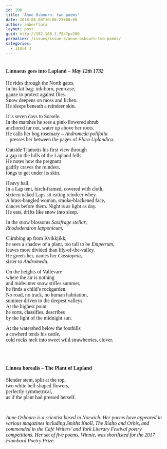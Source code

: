 ```yaml
---
id: 200
title: 'Anne Osbourn: two poems'
date: 2018-06-08T10:00:23+00:00
author: amberflora
layout: post
guid: http://192.168.1.79/?p=200
permalink: /issues/issue-3/anne-osbourn-two-poems/
categories:
  - Issue 3
---
```

# <span style="font-size: 12pt; font-family: georgia, palatino, serif;">Linnaeus goes into Lapland – <em>May 12th 1732</em></span>

<span style="font-size: 12pt; font-family: georgia, palatino, serif;">He rides through the North gates.</span>  
 <span style="font-size: 12pt; font-family: georgia, palatino, serif;">In his kit bag: ink-horn, pen-case,</span>  
 <span style="font-size: 12pt; font-family: georgia, palatino, serif;">gauze to protect against flies.</span>  
 <span style="font-size: 12pt; font-family: georgia, palatino, serif;">Snow deepens on moss and lichen.</span>  
 <span style="font-size: 12pt; font-family: georgia, palatino, serif;">He sleeps beneath a reindeer skin.</span>

<span style="font-size: 12pt; font-family: georgia, palatino, serif;">It is seven days to Sorsele.</span>  
 <span style="font-size: 12pt; font-family: georgia, palatino, serif;">In the marshes he sees a pink-flowered shrub</span>  
 <span style="font-size: 12pt; font-family: georgia, palatino, serif;">anchored far out, water up above her roots.</span>  
 <span style="font-size: 12pt; font-family: georgia, palatino, serif;">He calls her bog rosemary – <em>Andromeda polifolia</em></span>  
 <span style="font-size: 12pt; font-family: georgia, palatino, serif;">– presses her between the pages of <em>Flora Uplandica</em>.</span>

<span style="font-size: 12pt; font-family: georgia, palatino, serif;">Outside Tjamotis his first view through</span>  
 <span style="font-size: 12pt; font-family: georgia, palatino, serif;">a gap in the hills of the Lapland fells.</span>  
 <span style="font-size: 12pt; font-family: georgia, palatino, serif;">He notes how the pregnant</span>  
 <span style="font-size: 12pt; font-family: georgia, palatino, serif;">gadfly craves the reindeer,</span>  
 <span style="font-size: 12pt; font-family: georgia, palatino, serif;">longs to get under its skin.</span>

<span style="font-size: 12pt; font-family: georgia, palatino, serif;">Heavy hail.</span>  
 <span style="font-size: 12pt; font-family: georgia, palatino, serif;">In a Lap tent, birch-framed, covered with cloth,</span>  
 <span style="font-size: 12pt; font-family: georgia, palatino, serif;">sixteen naked Laps sit eating reindeer whey.</span>  
 <span style="font-size: 12pt; font-family: georgia, palatino, serif;">A brass-bangled woman, smoke-blackened face,</span>  
 <span style="font-size: 12pt; font-family: georgia, palatino, serif;">dances before them. Night is as light as day.</span>  
 <span style="font-size: 12pt; font-family: georgia, palatino, serif;">He eats, drifts like snow into sleep.</span>

<span style="font-size: 12pt; font-family: georgia, palatino, serif;">In the snow blossoms <em>Saxifrage stellar</em>,</span>  
 <span style="font-size: 12pt; font-family: georgia, palatino, serif;"><em>Rhododendron lapponicum</em>,</span>

<span style="font-size: 12pt; font-family: georgia, palatino, serif;">Climbing up from Kvikkjikk,</span>  
 <span style="font-size: 12pt; font-family: georgia, palatino, serif;">he sees a shadow of a plant, too tall to be <em>Empetrum</em>,</span>  
 <span style="font-size: 12pt; font-family: georgia, palatino, serif;">leaves more divided than lily-of-the-valley.</span>  
 <span style="font-size: 12pt; font-family: georgia, palatino, serif;">He greets her, names her <em>Cassiopeia</em>,</span>  
 <span style="font-size: 12pt; font-family: georgia, palatino, serif;">sister to <em>Andromeda</em>.</span>

<span style="font-size: 12pt; font-family: georgia, palatino, serif;">On the heights of Vallevare</span>  
 <span style="font-size: 12pt; font-family: georgia, palatino, serif;">where the air is nothing</span>  
 <span style="font-size: 12pt; font-family: georgia, palatino, serif;">and midwinter snow stifles summer,</span>  
 <span style="font-size: 12pt; font-family: georgia, palatino, serif;">he finds a child’s rockgarden.</span>  
 <span style="font-size: 12pt; font-family: georgia, palatino, serif;">No road, no track, no human habitation,</span>  
 <span style="font-size: 12pt; font-family: georgia, palatino, serif;">summer driven to the deepest valleys.</span>  
 <span style="font-size: 12pt; font-family: georgia, palatino, serif;">At the highest point</span>  
 <span style="font-size: 12pt; font-family: georgia, palatino, serif;">he sorts, classifies, describes</span>  
 <span style="font-size: 12pt; font-family: georgia, palatino, serif;">by the light of the midnight sun.</span>

<span style="font-size: 12pt; font-family: georgia, palatino, serif;">At the watershed below the foothills</span>  
 <span style="font-size: 12pt; font-family: georgia, palatino, serif;">a cowherd tends his cattle,</span>  
 <span style="font-size: 12pt; font-family: georgia, palatino, serif;">cold rocks melt into sweet wild strawberries, clover.</span>

&nbsp;

# <span style="font-size: 12pt; font-family: georgia, palatino, serif;">Linnea borealis – The Plant of Lapland</span>

<span style="font-size: 12pt; font-family: georgia, palatino, serif;">Slender stem, split at the top,</span>  
 <span style="font-size: 12pt; font-family: georgia, palatino, serif;">two white bell-shaped flowers,</span>  
 <span style="font-size: 12pt; font-family: georgia, palatino, serif;">perfectly symmetrical,</span>  
 <span style="font-size: 12pt; font-family: georgia, palatino, serif;">as if the plant had pressed herself.</span>

&nbsp;

<span style="font-size: 12pt; font-family: georgia, palatino, serif;"><em><span style="font-weight: 400;">Anne Osbourn is a scientist based in Norwich. Her poems have appeared in various magazines including </span><span style="font-weight: 400;">Smiths Knoll</span><span style="font-weight: 400;">, </span><span style="font-weight: 400;">The Rialto </span><span style="font-weight: 400;">and </span><span style="font-weight: 400;">Orbis</span><span style="font-weight: 400;">, and commended in the Café Writers’ and York Literary Festival poetry competitions. Her set of five poems, </span><span style="font-weight: 400;">Winnie</span><span style="font-weight: 400;">, was shortlisted for the 2017 Flambard Poetry Prize. </span><span style="font-weight: 400;"> </span></em></span>